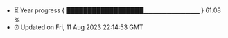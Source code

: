 - ⏳ Year progress { ██████████████████▁▁▁▁▁▁▁▁▁▁▁▁ } 61.08 %
- ⏰ Updated on Fri, 11 Aug 2023 22:14:53 GMT

